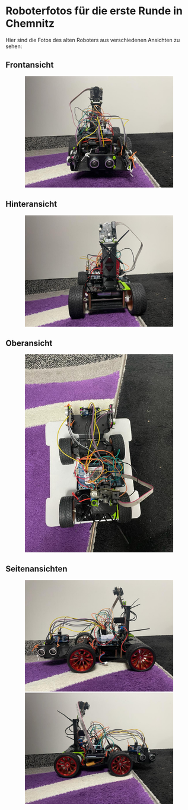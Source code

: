 # Roboterfotos für die erste Runde in Chemnitz
Hier sind die Fotos des alten Roboters aus verschiedenen Ansichten zu sehen:
## Frontansicht

<p align="center">
  <img src="Frontansicht.jpeg" alt="Front" width="400" />
</p>

## Hinteransicht

<p align="center">
  <img src="Hinteransicht.jpeg" alt="Hinten" width="400" />
</p>

## Oberansicht

<p align="center">
  <img src="Oberansicht.jpeg" alt="Seite1" width="400" />
</p>

## Seitenansichten

<p align="center">
  <img src="Seitenansicht 2.jpeg" alt="Seite1" width="400" />
  <img src="Seitenansicht 1.jpeg" alt="Seite2" width="400" />
</p>
